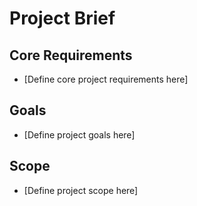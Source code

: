 # Project Brief

## Core Requirements

- [Define core project requirements here]

## Goals

- [Define project goals here]

## Scope

- [Define project scope here]

